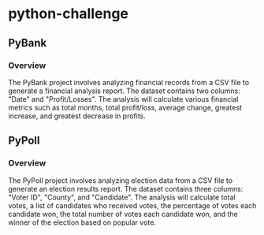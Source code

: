 # python-challenge

## PyBank
### Overview
The PyBank project involves analyzing financial records from a CSV file to generate a financial analysis report. The dataset contains two columns: "Date" and "Profit/Losses". The analysis will calculate various financial metrics such as total months, total profit/loss, average change, greatest increase, and greatest decrease in profits.

## PyPoll
### Overview
The PyPoll project involves analyzing election data from a CSV file to generate an election results report. The dataset contains three columns: "Voter ID", "County", and "Candidate". The analysis will calculate total votes, a list of candidates who received votes, the percentage of votes each candidate won, the total number of votes each candidate won, and the winner of the election based on popular vote.
